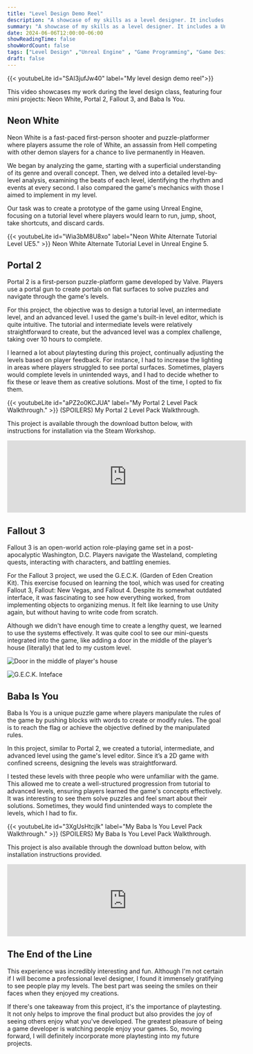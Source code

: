 ```yaml
---
title: "Level Design Demo Reel"
description: "A showcase of my skills as a level designer. It includes a Unreal Engine recreation of Neon White, using Fallout 3's G.E.C.K. and tutorial, intemediate and advanced levels for Portal 2 and Baba Is You."
summary: "A showcase of my skills as a level designer. It includes a Unreal Engine recreation of Neon White, using Fallout 3's G.E.C.K. and tutorial, intemediate and advanced levels for Portal 2 and Baba Is You."
date: 2024-06-06T12:00:00-06:00
showReadingTime: false
showWordCount: false
tags: ["Level Design" ,"Unreal Engine" , "Game Programming", "Game Design"]
draft: false
---
```


{{< youtubeLite id="SAI3jufJw40" label="My level design demo reel">}}

This video showcases my work during the level design class, featuring four mini projects: Neon White, Portal 2, Fallout 3, and Baba Is You.

## Neon White
Neon White is a fast-paced first-person shooter and puzzle-platformer where players assume the role of White, an assassin from Hell competing with other demon slayers for a chance to live permanently in Heaven.

We began by analyzing the game, starting with a superficial understanding of its genre and overall concept. Then, we delved into a detailed level-by-level analysis, examining the beats of each level, identifying the rhythm and events at every second. I also compared the game's mechanics with those I aimed to implement in my level.

Our task was to create a prototype of the game using Unreal Engine, focusing on a tutorial level where players would learn to run, jump, shoot, take shortcuts, and discard cards.

{{< youtubeLite id="Wia3bM8U8xo" label="Neon White Alternate Tutorial Level UE5." >}}
Neon White Alternate Tutorial Level in Unreal Engine 5.

## Portal 2
Portal 2 is a first-person puzzle-platform game developed by Valve. Players use a portal gun to create portals on flat surfaces to solve puzzles and navigate through the game's levels.

For this project, the objective was to design a tutorial level, an intermediate level, and an advanced level. I used the game's built-in level editor, which is quite intuitive. The tutorial and intermediate levels were relatively straightforward to create, but the advanced level was a complex challenge, taking over 10 hours to complete.

I learned a lot about playtesting during this project, continually adjusting the levels based on player feedback. For instance, I had to increase the lighting in areas where players struggled to see portal surfaces. Sometimes, players would complete levels in unintended ways, and I had to decide whether to fix these or leave them as creative solutions. Most of the time, I opted to fix them.

{{< youtubeLite id="aPZ2o0KCJUA" label="My Portal 2 Level Pack Walkthrough." >}}
(SPOILERS)      My Portal 2 Level Pack Walkthrough.

This project is available through the download button below, with instructions for installation via the Steam Workshop.

<iframe frameborder="0" src="https://itch.io/embed/2797449?bg_color=191919&amp;fg_color=ffffff&amp;link_color=1fafec&amp;border_color=474747" width="552" height="167"><a href="https://ferchus.itch.io/portal-2-levelpack">Portal 2 Levelpack by Ferchus</a></iframe>

## Fallout 3
Fallout 3 is an open-world action role-playing game set in a post-apocalyptic Washington, D.C. Players navigate the Wasteland, completing quests, interacting with characters, and battling enemies.

For the Fallout 3 project, we used the G.E.C.K. (Garden of Eden Creation Kit). This exercise focused on learning the tool, which was used for creating Fallout 3, Fallout: New Vegas, and Fallout 4. Despite its somewhat outdated interface, it was fascinating to see how everything worked, from implementing objects to organizing menus. It felt like learning to use Unity again, but without having to write code from scratch.

Although we didn't have enough time to create a lengthy quest, we learned to use the systems effectively. It was quite cool to see our mini-quests integrated into the game, like adding a door in the middle of the player’s house (literally) that led to my custom level.

![Door in the middle of player's house](/images/level-design-demo-reel/geck-door.png  "The door in question.")

![G.E.C.K. Inteface](/images/level-design-demo-reel/geck-interface.png  "My quest on the G.E.C.K. inteface")

## Baba Is You
Baba Is You is a unique puzzle game where players manipulate the rules of the game by pushing blocks with words to create or modify rules. The goal is to reach the flag or achieve the objective defined by the manipulated rules.

In this project, similar to Portal 2, we created a tutorial, intermediate, and advanced level using the game's level editor. Since it’s a 2D game with confined screens, designing the levels was straightforward.

I tested these levels with three people who were unfamiliar with the game. This allowed me to create a well-structured progression from tutorial to advanced levels, ensuring players learned the game's concepts effectively. It was interesting to see them solve puzzles and feel smart about their solutions. Sometimes, they would find unintended ways to complete the levels, which I had to fix.

{{< youtubeLite id="3XgUsHtcjlk" label="My Baba Is You Level Pack Walkthrough." >}}
(SPOILERS) My Baba Is You Level Pack Walkthrough.

This project is also available through the download button below, with installation instructions provided.

<iframe frameborder="0" src="https://itch.io/embed/2797814?bg_color=191919&amp;fg_color=ffffff&amp;link_color=d9396a&amp;border_color=474747" width="552" height="167"><a href="https://ferchus.itch.io/baba-is-you-level-pack">Baba Is You Level Pack by Ferchus</a></iframe>

## The End of the Line
This experience was incredibly interesting and fun. Although I'm not certain if I will become a professional level designer, I found it immensely gratifying to see people play my levels. The best part was seeing the smiles on their faces when they enjoyed my creations.

If there's one takeaway from this project, it's the importance of playtesting. It not only helps to improve the final product but also provides the joy of seeing others enjoy what you've developed. The greatest pleasure of being a game developer is watching people enjoy your games. So, moving forward, I will definitely incorporate more playtesting into my future projects.